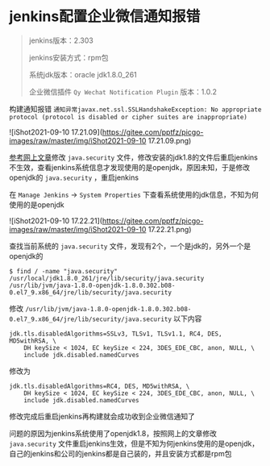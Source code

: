 # jenkins配置企业微信通知报错



> jenkins版本：2.303
>
> jenkins安装方式：rpm包
>
> 系统jdk版本：oracle jdk1.8.0_261
>
> 企业微信插件 `Qy Wechat Notification Plugin` 版本：1.0.2



构建通知报错 `通知异常javax.net.ssl.SSLHandshakeException: No appropriate protocol (protocol is disabled or cipher suites are inappropriate)`

![iShot2021-09-10 17.21.09](https://gitee.com/pptfz/picgo-images/raw/master/img/iShot2021-09-10 17.21.09.png)



[参考网上文章](https://blog.csdn.net/weixin_38111957/article/details/80577688)修改 `java.security` 文件，修改安装的jdk1.8的文件后重启jenkins不生效，查看jenkins系统信息才发现使用的是openjdk，原因未知，于是修改openjdk的 `java.security` ，重启jenkins

在 `Manage Jenkins` -> `System Properties` 下查看系统使用的jdk信息，不知为何使用的是openjdk

![iShot2021-09-10 17.22.21](https://gitee.com/pptfz/picgo-images/raw/master/img/iShot2021-09-10 17.22.21.png)



查找当前系统的 `java.security` 文件，发现有2个，一个是jdk的，另外一个是openjdk的

```shell
$ find / -name "java.security"
/usr/local/jdk1.8.0_261/jre/lib/security/java.security
/usr/lib/jvm/java-1.8.0-openjdk-1.8.0.302.b08-0.el7_9.x86_64/jre/lib/security/java.security
```



修改 `/usr/lib/jvm/java-1.8.0-openjdk-1.8.0.302.b08-0.el7_9.x86_64/jre/lib/security/java.security` 以下内容

```shell
jdk.tls.disabledAlgorithms=SSLv3, TLSv1, TLSv1.1, RC4, DES, MD5withRSA, \
    DH keySize < 1024, EC keySize < 224, 3DES_EDE_CBC, anon, NULL, \
    include jdk.disabled.namedCurves
```

修改为

```shell
jdk.tls.disabledAlgorithms=RC4, DES, MD5withRSA, \
    DH keySize < 1024, EC keySize < 224, 3DES_EDE_CBC, anon, NULL, \
    include jdk.disabled.namedCurves
```



修改完成后重启jenkins再构建就会成功收到企业微信通知了

问题的原因为jenkins系统使用了openjdk1.8，按照网上的文章修改 `java.security` 文件重启jenkins生效，但是不知为何jenkins使用的是openjdk，自己的jenkins和公司的jenkins都是自己装的，并且安装方式都是rpm包

